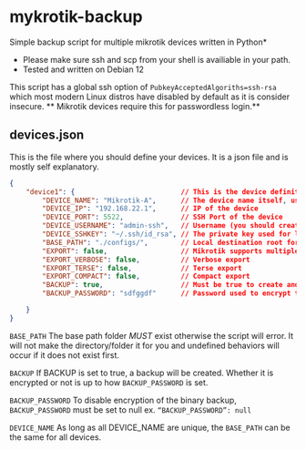 # mykrotik-backup

Simple backup script for multiple mikrotik devices written in Python\*

* Please make sure ssh and scp from your shell is availiable in your path.
* Tested and written on Debian 12

This script has a global ssh option of `PubkeyAcceptedAlgoriths=ssh-rsa` which most modern Linux distros have disabled by default as it is consider insecure. ** Mikrotik devices require this for passwordless login.**



## devices.json

This is the file where you should define your devices. It is a json file and is mostly self explanatory.

```json
{
    "device1": {                          // This is the device definition, it can be any unique name.
        "DEVICE_NAME": "Mikrotik-A",      // The device name itself, used in nameing the export and backup files. Also should be unique otherwise your files will overwrite each other.
        "DEVICE_IP": "192.168.22.1",      // IP of the device
        "DEVICE_PORT": 5522,              // SSH Port of the device
        "DEVICE_USERNAME": "admin-ssh",   // Username (you should create a new user with FULL access on the device)
        "DEVICE_SSHKEY": "~/.ssh/id_rsa", // The private key used for login, the default will be your user default
        "BASE_PATH": "./configs/",        // Local destination root for exports and backups.
        "EXPORT": false,                  // Mikrotik supports multiple forms when exporting. This is the "basic" export. Any export enabled will export of that type. 
        "EXPORT_VERBOSE": false,          // Verbose export
        "EXPORT_TERSE": false,            // Terse export
        "EXPORT_COMPACT": false,          // Compact export
        "BACKUP": true,                   // Must be true to create and download a Mikrotik binary .backup file
        "BACKUP_PASSWORD": "sdfggdf"      // Password used to encrypt the binary backup, set to null (no quotations) to disable encryption.

    }
}
```

`BASE_PATH`
The base path folder *MUST* exist otherwise the script will error. It will not make the directory/folder it for you and undefined behaviors will occur if it does not exist first.


`BACKUP`
If BACKUP is set to true, a backup will be created. Whether it is encrypted or not is up to how `BACKUP_PASSWORD` is set.


`BACKUP_PASSWORD`
To disable encryption of the binary backup, `BACKUP_PASSWORD` must be set to null ex. `“BACKUP_PASSWORD”: null`


`DEVICE_NAME`
As long as all DEVICE_NAME are unique, the `BASE_PATH` can be the same for all devices.
